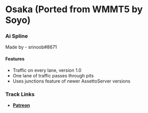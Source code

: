 # Osaka (Ported from WMMT5 by Soyo)
### Ai Spline 
Made by - srinoob#8671

#### Features
- Traffic on every lane, version 1.0
- One lane of traffic passes through pits
- Uses junctions feature of newer AssettoServer versions

### Track Links
- **[Patreon](https://patreon.com/soyo20v)**